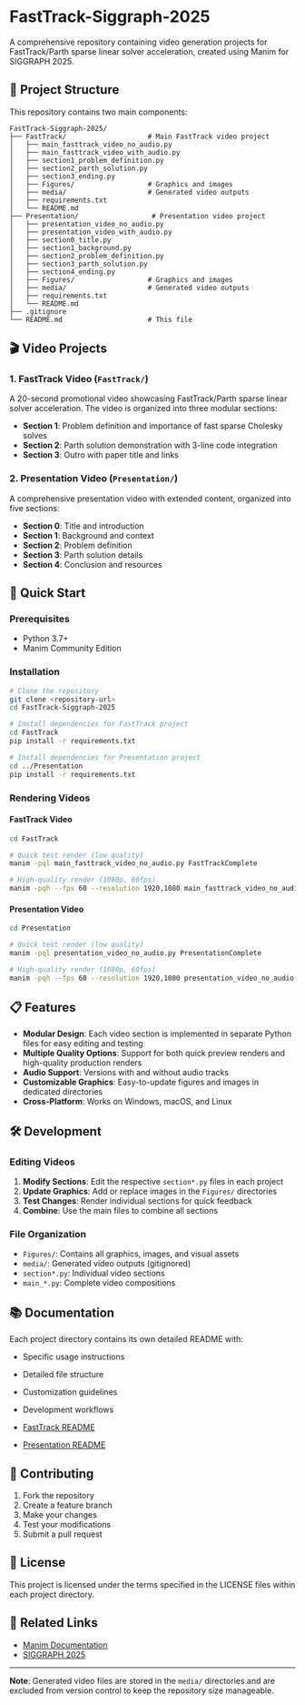 # FastTrack-Siggraph-2025

A comprehensive repository containing video generation projects for FastTrack/Parth sparse linear solver acceleration, created using Manim for SIGGRAPH 2025.

## 📁 Project Structure

This repository contains two main components:

```
FastTrack-Siggraph-2025/
├── FastTrack/                    # Main FastTrack video project
│   ├── main_fasttrack_video_no_audio.py
│   ├── main_fasttrack_video_with_audio.py
│   ├── section1_problem_definition.py
│   ├── section2_parth_solution.py
│   ├── section3_ending.py
│   ├── Figures/                  # Graphics and images
│   ├── media/                    # Generated video outputs
│   ├── requirements.txt
│   └── README.md
├── Presentation/                  # Presentation video project
│   ├── presentation_video_no_audio.py
│   ├── presentation_video_with_audio.py
│   ├── section0_title.py
│   ├── section1_background.py
│   ├── section2_problem_definition.py
│   ├── section3_parth_solution.py
│   ├── section4_ending.py
│   ├── Figures/                  # Graphics and images
│   ├── media/                    # Generated video outputs
│   ├── requirements.txt
│   └── README.md
├── .gitignore
└── README.md                     # This file
```

## 🎬 Video Projects

### 1. FastTrack Video (`FastTrack/`)
A 20-second promotional video showcasing FastTrack/Parth sparse linear solver acceleration. The video is organized into three modular sections:

- **Section 1**: Problem definition and importance of fast sparse Cholesky solves
- **Section 2**: Parth solution demonstration with 3-line code integration
- **Section 3**: Outro with paper title and links

### 2. Presentation Video (`Presentation/`)
A comprehensive presentation video with extended content, organized into five sections:

- **Section 0**: Title and introduction
- **Section 1**: Background and context
- **Section 2**: Problem definition
- **Section 3**: Parth solution details
- **Section 4**: Conclusion and resources

## 🚀 Quick Start

### Prerequisites
- Python 3.7+
- Manim Community Edition

### Installation
```bash
# Clone the repository
git clone <repository-url>
cd FastTrack-Siggraph-2025

# Install dependencies for FastTrack project
cd FastTrack
pip install -r requirements.txt

# Install dependencies for Presentation project
cd ../Presentation
pip install -r requirements.txt
```

### Rendering Videos

#### FastTrack Video
```bash
cd FastTrack

# Quick test render (low quality)
manim -pql main_fasttrack_video_no_audio.py FastTrackComplete

# High-quality render (1080p, 60fps)
manim -pqh --fps 60 --resolution 1920,1080 main_fasttrack_video_no_audio.py FastTrackComplete
```

#### Presentation Video
```bash
cd Presentation

# Quick test render (low quality)
manim -pql presentation_video_no_audio.py PresentationComplete

# High-quality render (1080p, 60fps)
manim -pqh --fps 60 --resolution 1920,1080 presentation_video_no_audio.py PresentationComplete
```

## 📋 Features

- **Modular Design**: Each video section is implemented in separate Python files for easy editing and testing
- **Multiple Quality Options**: Support for both quick preview renders and high-quality production renders
- **Audio Support**: Versions with and without audio tracks
- **Customizable Graphics**: Easy-to-update figures and images in dedicated directories
- **Cross-Platform**: Works on Windows, macOS, and Linux

## 🛠️ Development

### Editing Videos
1. **Modify Sections**: Edit the respective `section*.py` files in each project
2. **Update Graphics**: Add or replace images in the `Figures/` directories
3. **Test Changes**: Render individual sections for quick feedback
4. **Combine**: Use the main files to combine all sections

### File Organization
- `Figures/`: Contains all graphics, images, and visual assets
- `media/`: Generated video outputs (gitignored)
- `section*.py`: Individual video sections
- `main_*.py`: Complete video compositions

## 📚 Documentation

Each project directory contains its own detailed README with:
- Specific usage instructions
- Detailed file structure
- Customization guidelines
- Development workflows

- [FastTrack README](FastTrack/README.md)
- [Presentation README](Presentation/README.md)

## 🤝 Contributing

1. Fork the repository
2. Create a feature branch
3. Make your changes
4. Test your modifications
5. Submit a pull request

## 📄 License

This project is licensed under the terms specified in the LICENSE files within each project directory.

## 🔗 Related Links

- [Manim Documentation](https://docs.manim.community/)
- [SIGGRAPH 2025](https://s2025.siggraph.org/)

---

**Note**: Generated video files are stored in the `media/` directories and are excluded from version control to keep the repository size manageable. 